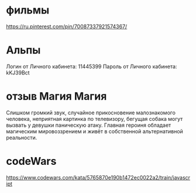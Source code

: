 # фильмы

https://ru.pinterest.com/pin/70087337921574367/

# Альпы

Логин от Личного кабинета: 11445399
Пароль от Личного кабинета: kKJ39Bct

# отзыв Магия Магия

Слишком громкий звук, случайное прикосновение малознакомого человека, неприятная картинка по телевизору, бегущая собака могут вызвать у девушки паническую атаку.
Главная героиня обладает магическим мировоззрением и живёт в собственной альтернативной реальности.

# codeWars

https://www.codewars.com/kata/5765870e190b1472ec0022a2/train/javascript
